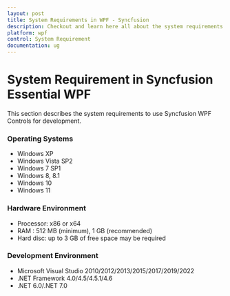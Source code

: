 ```yaml
---
layout: post
title: System Requirements in WPF - Syncfusion
description: Checkout and learn here all about the system requirements needed to use the Syncfusion WPF Components.
platform: wpf
control: System Requirement
documentation: ug
---
```

# System Requirement in Syncfusion Essential WPF

This section describes the system requirements to use Syncfusion WPF Controls for development.

### Operating Systems

* Windows XP
* Windows Vista SP2
* Windows 7 SP1
* Windows 8, 8.1
* Windows 10
* Windows 11


### Hardware Environment

* Processor: x86 or x64
* RAM : 512 MB (minimum), 1 GB (recommended)
* Hard disc: up to 3 GB of free space may be required

### Development Environment

* Microsoft Visual Studio 2010/2012/2013/2015/2017/2019/2022
* .NET Framework 4.0/4.5/4.5.1/4.6
* .NET 6.0/.NET 7.0
